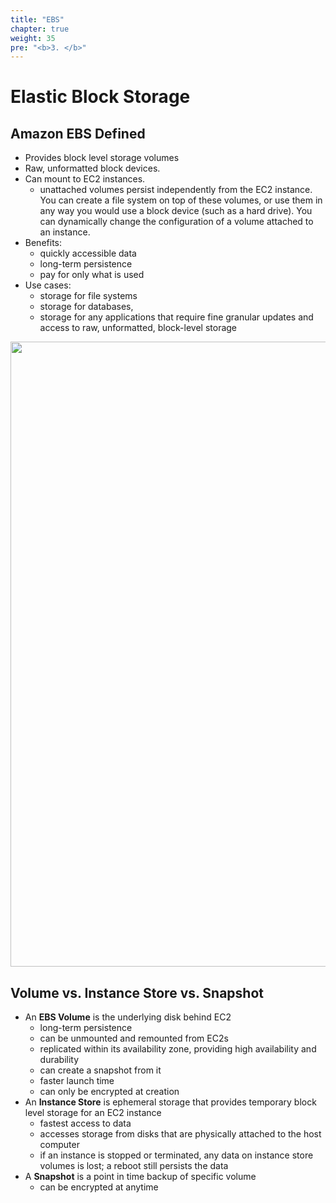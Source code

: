 ```yaml
---
title: "EBS"
chapter: true
weight: 35
pre: "<b>3. </b>"
---
```


# Elastic Block Storage

## Amazon EBS Defined  

- Provides block level storage volumes 
- Raw, unformatted block devices. 
- Can mount to EC2 instances.
    - unattached volumes persist independently from the EC2 instance. You can create a file system on top of these volumes, or use them in any way you would use a block device (such as a hard drive). You can dynamically change the configuration of a volume attached to an instance.
- Benefits:
    - quickly accessible data
    - long-term persistence
    - pay for only what is used
- Use cases:
    - storage for file systems
    - storage for databases, 
    - storage for any applications that require fine granular updates and access to raw, unformatted, block-level storage

<img src='/images/block-storage.png' width='1000px'>

## Volume vs. Instance Store vs. Snapshot

- An **EBS Volume** is the underlying disk behind EC2
    - long-term persistence
    - can be unmounted and remounted from EC2s
    - replicated within its availability zone, providing high availability and durability
    - can create a snapshot from it
    - faster launch time
    - can only be encrypted at creation
- An **Instance Store** is ephemeral storage that provides temporary block level storage for an EC2 instance
    - fastest access to data
    - accesses storage from disks that are physically attached to the host computer
    - if an instance is stopped or terminated, any data on instance store volumes is lost; a reboot still persists the data
- A **Snapshot** is a point in time backup of specific volume
    - can be encrypted at anytime
